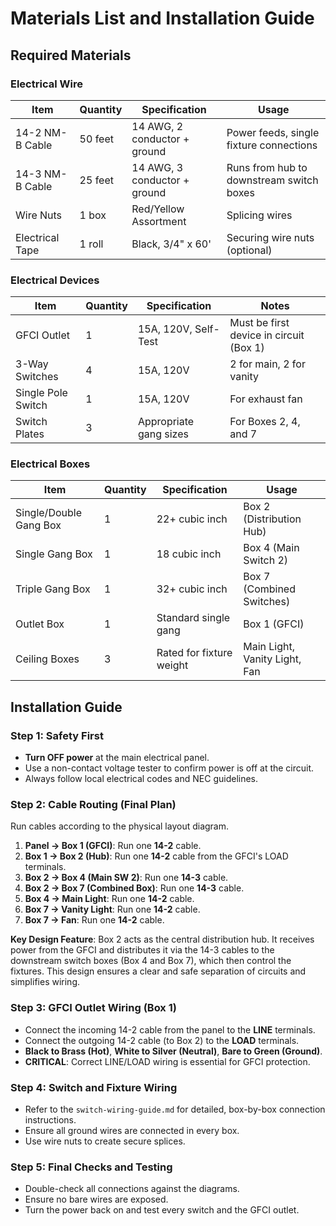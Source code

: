 # Materials List and Installation Guide

## Required Materials

### Electrical Wire
| Item              | Quantity | Specification                | Usage                                     |
| ----------------- | -------- | ---------------------------- | ----------------------------------------- |
| 14-2 NM-B Cable   | 50 feet  | 14 AWG, 2 conductor + ground | Power feeds, single fixture connections   |
| 14-3 NM-B Cable   | 25 feet  | 14 AWG, 3 conductor + ground | Runs from hub to downstream switch boxes  |
| Wire Nuts         | 1 box    | Red/Yellow Assortment        | Splicing wires                            |
| Electrical Tape   | 1 roll   | Black, 3/4" x 60'            | Securing wire nuts (optional)             |

### Electrical Devices
| Item               | Quantity | Specification         | Notes                                     |
| ------------------ | -------- | --------------------- | ----------------------------------------- |
| GFCI Outlet        | 1        | 15A, 120V, Self-Test  | Must be first device in circuit (Box 1)   |
| 3-Way Switches     | 4        | 15A, 120V             | 2 for main, 2 for vanity                  |
| Single Pole Switch | 1        | 15A, 120V             | For exhaust fan                           |
| Switch Plates      | 3        | Appropriate gang sizes| For Boxes 2, 4, and 7                     |

### Electrical Boxes
| Item                   | Quantity | Specification         | Usage                                     |
| ---------------------- | -------- | --------------------- | ----------------------------------------- |
| Single/Double Gang Box | 1        | 22+ cubic inch        | Box 2 (Distribution Hub)                  |
| Single Gang Box        | 1        | 18 cubic inch         | Box 4 (Main Switch 2)                     |
| Triple Gang Box        | 1        | 32+ cubic inch        | Box 7 (Combined Switches)                 |
| Outlet Box             | 1        | Standard single gang  | Box 1 (GFCI)                              |
| Ceiling Boxes          | 3        | Rated for fixture weight | Main Light, Vanity Light, Fan             |

## Installation Guide

### Step 1: Safety First
- **Turn OFF power** at the main electrical panel.
- Use a non-contact voltage tester to confirm power is off at the circuit.
- Always follow local electrical codes and NEC guidelines.

### Step 2: Cable Routing (Final Plan)
Run cables according to the physical layout diagram.
1.  **Panel → Box 1 (GFCI)**: Run one **14-2** cable.
2.  **Box 1 → Box 2 (Hub)**: Run one **14-2** cable from the GFCI's LOAD terminals.
3.  **Box 2 → Box 4 (Main SW 2)**: Run one **14-3** cable.
4.  **Box 2 → Box 7 (Combined Box)**: Run one **14-3** cable.
5.  **Box 4 → Main Light**: Run one **14-2** cable.
6.  **Box 7 → Vanity Light**: Run one **14-2** cable.
7.  **Box 7 → Fan**: Run one **14-2** cable.

**Key Design Feature**: Box 2 acts as the central distribution hub. It receives power from the GFCI and distributes it via the 14-3 cables to the downstream switch boxes (Box 4 and Box 7), which then control the fixtures. This design ensures a clear and safe separation of circuits and simplifies wiring.

### Step 3: GFCI Outlet Wiring (Box 1)
- Connect the incoming 14-2 cable from the panel to the **LINE** terminals.
- Connect the outgoing 14-2 cable (to Box 2) to the **LOAD** terminals.
- **Black to Brass (Hot)**, **White to Silver (Neutral)**, **Bare to Green (Ground)**.
- **CRITICAL**: Correct LINE/LOAD wiring is essential for GFCI protection.

### Step 4: Switch and Fixture Wiring
- Refer to the `switch-wiring-guide.md` for detailed, box-by-box connection instructions.
- Ensure all ground wires are connected in every box.
- Use wire nuts to create secure splices.

### Step 5: Final Checks and Testing
- Double-check all connections against the diagrams.
- Ensure no bare wires are exposed.
- Turn the power back on and test every switch and the GFCI outlet.
